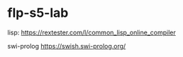 # flp-s5-lab

lisp:
https://rextester.com/l/common_lisp_online_compiler

swi-prolog
https://swish.swi-prolog.org/

